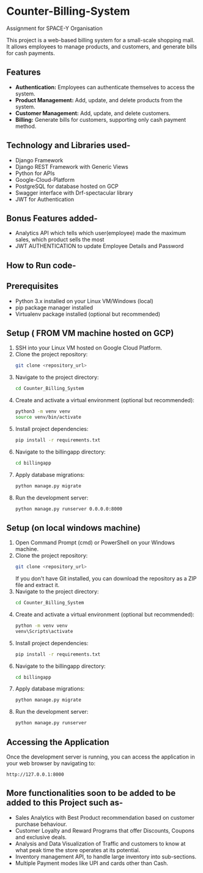 # Counter-Billing-System
Assignment for SPACE-Y Organisation

This project is a web-based billing system for a small-scale shopping mall. It allows employees to manage products, and customers, and generate bills for cash payments.

## Features

- **Authentication:** Employees can authenticate themselves to access the system.
- **Product Management:** Add, update, and delete products from the system.
- **Customer Management:** Add, update, and delete customers.
- **Billing:** Generate bills for customers, supporting only cash payment method.

## Technology and Libraries used-
- Django Framework
- Django REST Framework with Generic Views
- Python for APIs
- Google-Cloud-Platform
- PostgreSQL for database hosted on GCP
- Swagger interface with Drf-spectacular library 
- JWT for Authentication

## Bonus Features added-
-	Analytics API which tells which user(employee) made the maximum sales, which product sells the most
-	JWT AUTHENTICATION to update Employee Details and Password


## How to Run code-
## Prerequisites

- Python 3.x installed on your Linux VM/Windows (local)
- pip package manager installed
- Virtualenv package installed (optional but recommended)

## Setup ( FROM VM machine hosted on GCP)

1. SSH into your Linux VM hosted on Google Cloud Platform.
2. Clone the project repository:
   ```bash
   git clone <repository_url>
   ```
3. Navigate to the project directory:
   ```bash
   cd Counter_Billing_System
   ```
4. Create and activate a virtual environment (optional but recommended):
   ```bash
   python3 -m venv venv
   source venv/bin/activate
   ```
5. Install project dependencies:
   ```bash
   pip install -r requirements.txt
   ```
6. Navigate to the billingapp directory:
   ```bash
   cd billingapp
   ```
7. Apply database migrations:
   ```bash
   python manage.py migrate
   ```
8. Run the development server:
   ```bash
   python manage.py runserver 0.0.0.0:8000
   ```

## Setup (on local windows machine)

1. Open Command Prompt (cmd) or PowerShell on your Windows machine.
2. Clone the project repository:
   ```bash
   git clone <repository_url>
   ```
   If you don't have Git installed, you can download the repository as a ZIP file and extract it.
3. Navigate to the project directory:
   ```bash
   cd Counter_Billing_System
   ```
4. Create and activate a virtual environment (optional but recommended):
   ```bash
   python -m venv venv
   venv\Scripts\activate
   ```
5. Install project dependencies:
   ```bash
   pip install -r requirements.txt
   ```
6. Navigate to the billingapp directory:
   ```bash
   cd billingapp
   ```
7. Apply database migrations:
   ```bash
   python manage.py migrate
   ```
8. Run the development server:
   ```bash
   python manage.py runserver
   ```

## Accessing the Application

Once the development server is running, you can access the application in your web browser by navigating to:
```
http://127.0.0.1:8000
```

## More functionalities soon to be added to be added to this Project such as-
- Sales Analytics with Best Product recommendation based on customer purchase behaviour.
- Customer Loyalty and Reward Programs that offer Discounts, Coupons and exclusive deals.
- Analysis and Data Visualization of Traffic and customers to know at what peak time the store operates at its potential.
- Inventory management API, to handle large inventory into sub-sections.
- Multiple Payment modes like UPI and cards other than Cash.


